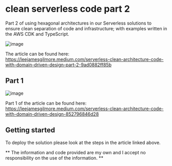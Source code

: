 # clean serverless code part 2

Part 2 of using hexagonal architectures in our Serverless solutions to ensure clean separation of code and infrastructure; with examples written in the AWS CDK and TypeScript.

![image](./docs/images/header.png)

The article can be found here: https://leejamesgilmore.medium.com/serverless-clean-architecture-code-with-domain-driven-design-part-2-9ad0882ff85b

## Part 1

![image](./docs/images/header-part-one.png)

Part 1 of the article can be found here: https://leejamesgilmore.medium.com/serverless-clean-architecture-code-with-domain-driven-design-852796846d28

## Getting started

To deploy the solution please look at the steps in the article linked above.

** The information and code provided are my own and I accept no responsibility on the use of the information. **
